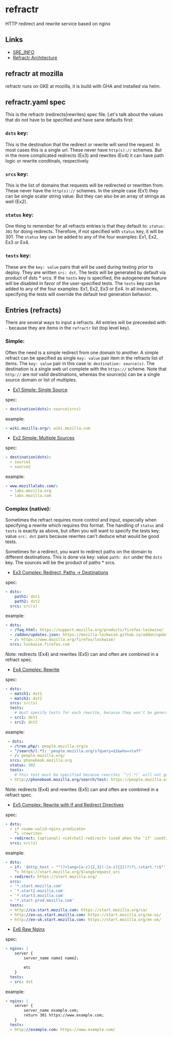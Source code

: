 # refractr

HTTP redirect and rewrite service based on nginx

## Links

* [SRE_INFO](SRE_INFO.md)
* [Refractr Architecture](docs/refractr-architecture.md)

## refractr at mozilla

refractr runs on GKE at mozilla, it is build with GHA and installed via helm.

## refractr.yaml spec

This is the refractr (redirects|rewrites) spec file. Let's talk about the values that do not have to be specified and have sane defaults first:

### `dsts` key:

This is the destination that the redirect or rewrite will send the request. In most cases this is a single url. These never have `http(s)://` schemes. But in the more complicated redirects (Ex3) and rewrites (Ex4) it can have path logic or rewrite condtinals, respectively.

### `srcs` key:

This is the list of domains that requests will be redirected or rewritten from. These never have the `http(s)://` schemes. In the simple case (Ex1) they can be single scalar string value. But they can also be an array of strings as well (Ex2).

### `status` key:

One thing to remember for all refracts entries is that they default to: `status: 301` for doing redirects. Therefore, if not specified with `status` key, it will be 301. The `status` key can be added to any of the four examples: Ex1, Ex2, Ex3 or Ex4.

### `tests` key:

These are the `key: value` pairs that will be used during testing prior to deploy. They are written `src: dst`. The tests will be generated by default via product of dsts * srcs. If the `tests` key is specified, the autogenerate feature will be disabled in favor of the user-specified tests. The `tests` key can be added to any of the four examples: Ex1, Ex2, Ex3 or Ex4. In all instances, specifying the tests will override the default test generation behavior.

## Entries (refracts)

There are several ways to input a refracts. All entries will be preceeded with `-` because they are items in the `refractr` list (top level key).

### Simple:

Often the need is a simple redirect from one domain to another. A simple refract can be specified as single `key: value` pair item in the refracts list of items. The `key: value` pair in this case is: `destination: source(s)`. The destination is a single web url complete with the `https://` scheme. Note that `http://` are _not_ valid desitinations, whereas the source(s) can be a single source domain or list of multiples.

- [Ex1 Simple: Single Source](examples/simple-single-source.md)

spec:

```yaml
- destination(dsts): source(srcs)
```

example:

```yaml
- wiki.mozilla.org/: wiki.mozilla.com
```

- [Ex2 Simple: Multiple Sources](examples/simple-multiple-sources.md)

spec:

```yaml
- destination(dsts):
  - source1
  - source2
```

example:

```yaml
- www.mozillalabs.com/:
  - labs.mozilla.org
  - labs.mozilla.com
```

### Complex (native):

Sometimes the refract requires more control and input, especially when specifying a rewrite which requires this format. The handling of `status` and `tests` is exactly as above, but often you will want to specify the tests key: value `src: dst` pairs because rewrites can't deduce what would be good tests.

Sometimes for a redirect, you want to redirect paths on the domain to different destinations.  This is done via key: value `path: dst` under the `dsts` key. The sources will be the product of paths * srcs.

- [Ex3 Complex: Redirect, Paths -> Destinations](examples/complex-redirect.md)

spec:

```yaml
- dsts:
    path1: dst1
    path2: dst2
  srcs: src(s)
```

example:

```yaml
- dsts:
  - /faq.html: https://support.mozilla.org/products/firefox-lockwise/
  - /addon/updates.json: https://mozilla-lockwise.github.io/addon/updates.json
  - /: https://www.mozilla.org/firefox/lockwise/
  srcs: lockwise.firefox.com
```

Note: redirects (Ex4) and rewrites (Ex5) can and often are combined in a refract spec.

- [Ex4 Complex: Rewrite](examples/complex-rewrite.md)

spec:

```yaml
- dsts:
  - match1: dst1
  - match2: dst2
  srcs: src(s)
  tests:
    # must specify tests for each rewrite, because they won't be generated
  - src1: dst1
  - src2: dst2
```

example:

```yaml
 - dsts:
  - /tree.php/: people.mozilla.org/o
  - ^/search/(.*): 'people.mozilla.org/s?query=$1&who=staff'
  - /: people.mozilla.org/
  srcs: phonebook.mozilla.org
  status: 302
  tests:
    # this test must be specified because rewrites `^/(.*)` will not generate a test
  - http://phonebook.mozilla.org/search/test: https://people.mozilla.org/s?query=test&who=staff
```

Note: redirects (Ex4) and rewrites (Ex5) can and often are combined in a refract spec.

- [Ex5 Complex: Rewrite with If and Redirect Directives](examples/complex-with-if-and-redirect.md)

spec:

```yaml
- dsts:
  - if <some-valid-nginx-predicate>
    ^: <rewrite>
  - redirect: (optional) <catchall-redirect> (used when the 'if' condtional fails)
  srcs: src(s)
```

example:

```yaml
- dsts:
  - if: '$http_host ~ "^(?<lang>[a-z]{2,3}(-[a-z]{2})?)?\.(start.*)$"'
    ^: https://start.mozilla.org/$lang$request_uri
  - redirect: https://start.mozilla.org/
  srcs:
  - '*.start.mozilla.com'
  - '*.start2.mozilla.com'
  - '*.start3.mozilla.com'
  - '*.start-prod.mozilla.com'
  tests:
  - http://ca.start.mozilla.com: https://start.mozilla.org/ca/
  - http://en-us.start.mozilla.com: https://start.mozilla.org/en-us/
  - http://en-uk.start.mozilla.com: https://start.mozilla.org/en-uk/
```

- [Ex6 Raw Nginx](examples/raw-nginx.md)

spec:

```yaml
- nginx: |
    server {
        server_name name1 name2;

        etc
    }
  tests:
  - src: dst
```

example:

```yaml
- nginx: |
    server {
        server_name example.com;
        return 301 https://www.example.com;
    }
  tests:
  - http://example.com: https://www.example.com/
```
